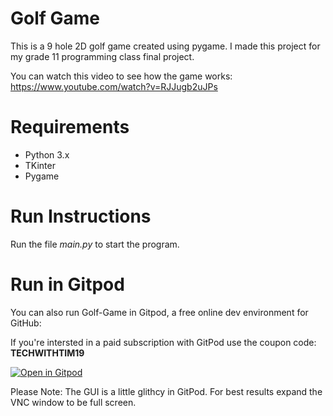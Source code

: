 # Golf Game

This is a 9 hole 2D golf game created using pygame. I made this project for my grade 11 programming class final project. 

You can watch this video to see how the game works: https://www.youtube.com/watch?v=RJJugb2uJPs

# Requirements
- Python 3.x
- TKinter
- Pygame

# Run Instructions
Run the file *main.py* to start the program.

# Run in Gitpod

You can also run Golf-Game in Gitpod, a free online dev environment for GitHub:

If you're intersted in a paid subscription with GitPod use the coupon code: **TECHWITHTIM19**

[![Open in Gitpod](https://gitpod.io/button/open-in-gitpod.svg)](https://gitpod.io/#https://github.com/techwithtim/Golf-Game/blob/master/main.py)

Please Note: The GUI is a little glithcy in GitPod. For best results expand the VNC window to be full screen.
